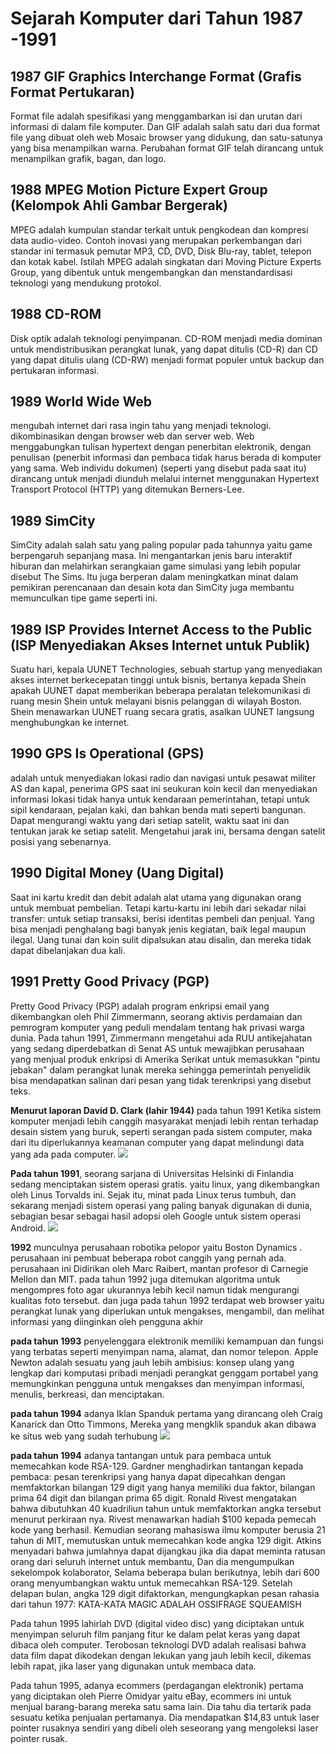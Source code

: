 # Sejarah Komputer dari Tahun 1987 -1991


## 1987 GIF Graphics Interchange Format (Grafis Format Pertukaran) 
Format file adalah spesifikasi yang menggambarkan isi dan urutan dari informasi di dalam file komputer. Dan GIF adalah salah satu dari dua format file yang dibuat oleh web Mosaic browser yang didukung, dan satu-satunya yang bisa menampilkan warna. Perubahan format GIF telah dirancang untuk menampilkan grafik, bagan, dan logo.

## 1988  MPEG Motion Picture Expert Group (Kelompok Ahli Gambar Bergerak) 
MPEG adalah kumpulan standar terkait untuk pengkodean dan kompresi data audio-video. Contoh inovasi yang merupakan perkembangan dari standar ini termasuk pemutar MP3, CD, DVD, Disk Blu-ray, tablet, telepon dan kotak kabel. Istilah MPEG adalah singkatan dari Moving Picture Experts Group, yang dibentuk untuk mengembangkan dan menstandardisasi teknologi yang mendukung protokol.

## 1988 CD-ROM 
Disk optik adalah teknologi penyimpanan. CD-ROM menjadi media dominan untuk mendistribusikan perangkat lunak, yang dapat ditulis (CD-R) dan CD yang dapat ditulis ulang (CD-RW) menjadi format populer untuk backup dan pertukaran informasi. 

## 1989 World Wide Web 
mengubah internet dari rasa ingin tahu yang menjadi teknologi. dikombinasikan dengan browser web dan server web. Web menggabungkan tulisan hypertext dengan penerbitan elektronik, dengan penulisan (penerbit informasi dan pembaca tidak harus berada di komputer yang sama. Web individu dokumen) (seperti yang disebut pada saat itu) dirancang untuk menjadi diunduh melalui internet menggunakan Hypertext Transport Protocol (HTTP) yang ditemukan Berners-Lee. 

## 1989 SimCity 
SimCity adalah salah satu yang paling popular pada tahunnya yaitu game berpengaruh sepanjang masa. Ini mengantarkan jenis baru interaktif hiburan dan melahirkan serangkaian game simulasi yang lebih popular disebut The Sims. Itu juga berperan dalam meningkatkan minat dalam pemikiran perencanaan dan desain kota dan SimCity juga membantu memunculkan tipe game seperti ini.

## 1989 ISP Provides Internet Access to the Public (ISP Menyediakan Akses Internet untuk Publik)
Suatu hari, kepala UUNET Technologies, sebuah startup yang menyediakan akses internet berkecepatan tinggi untuk bisnis, bertanya kepada Shein apakah UUNET dapat memberikan beberapa peralatan telekomunikasi di ruang mesin Shein untuk melayani bisnis pelanggan di wilayah Boston. Shein menawarkan UUNET ruang secara gratis, asalkan UUNET langsung menghubungkan ke internet. 

## 1990 GPS Is Operational (GPS) 
adalah untuk menyediakan lokasi radio dan navigasi untuk pesawat militer AS dan kapal, penerima GPS saat ini seukuran koin kecil dan menyediakan informasi lokasi tidak hanya untuk kendaraan pemerintahan, tetapi untuk sipil kendaraan, pejalan kaki, dan bahkan benda mati seperti bangunan. Dapat mengurangi waktu yang dari setiap satelit, waktu saat ini dan tentukan jarak ke setiap satelit. Mengetahui jarak ini, bersama dengan satelit posisi yang sebenarnya. 

## 1990 Digital Money (Uang Digital) 
Saat ini kartu kredit dan debit adalah alat utama yang digunakan orang untuk membuat pembelian. Tetapi kartu-kartu ini lebih dari sekadar nilai transfer: untuk setiap transaksi, berisi identitas pembeli dan penjual. Yang bisa menjadi penghalang bagi banyak jenis kegiatan, baik legal maupun ilegal. Uang tunai dan koin sulit dipalsukan atau disalin, dan mereka tidak dapat dibelanjakan dua kali. 

## 1991 Pretty Good Privacy (PGP) 
Pretty Good Privacy (PGP) adalah program enkripsi email yang dikembangkan oleh Phil Zimmermann, seorang aktivis perdamaian dan pemrogram komputer yang peduli mendalam tentang hak privasi warga dunia. Pada tahun 1991, Zimmermann mengetahui ada RUU antikejahatan yang sedang diperdebatkan di Senat AS untuk mewajibkan perusahaan yang menjual produk enkripsi di Amerika Serikat untuk memasukkan "pintu jebakan" dalam perangkat lunak mereka sehingga pemerintah penyelidik bisa mendapatkan salinan dari pesan yang tidak terenkripsi yang disebut teks. 

**Menurut laporan David D. Clark (lahir 1944)**
pada tahun 1991 Ketika sistem komputer menjadi lebih canggih masyarakat menjadi lebih rentan terhadap desain sistem yang buruk, seperti serangan pada sistem computer, maka dari itu diperlukannya keamanan computer yang dapat melindungi data yang ada pada computer. 
![](Gambar/Gambar11.jpg)

**Pada tahun 1991**, seorang sarjana di Universitas Helsinki di Finlandia sedang menciptakan sistem operasi gratis. yaitu linux, yang dikembangkan oleh  Linus Torvalds ini. Sejak itu, minat pada Linux terus tumbuh, dan sekarang menjadi sistem operasi yang paling banyak digunakan di dunia, sebagian besar sebagai hasil adopsi oleh Google untuk sistem operasi Android.
![](Gambar/Gambar12.jpg)

**1992** munculnya perusahaan robotika pelopor yaitu Boston Dynamics . perusahaan ini  pembuat beberapa robot canggih yang pernah ada.  perusahaan ini  Didirikan oleh Marc Raibert, mantan profesor di Carnegie Mellon dan MIT. pada tahun 1992 juga ditemukan algoritma untuk mengompres foto agar ukurannya lebih kecil namun tidak mengurangi kualitas foto tersebut. dan juga pada tahun 1992 terdapat web browser yaitu perangkat lunak yang diperlukan untuk mengakses, mengambil, dan melihat informasi yang diinginkan oleh pengguna akhir

**pada tahun 1993** penyelenggara elektronik memiliki kemampuan dan fungsi yang terbatas seperti menyimpan nama, alamat, dan nomor telepon. Apple Newton adalah sesuatu yang jauh lebih ambisius: konsep ulang yang lengkap dari komputasi pribadi menjadi perangkat genggam portabel yang memungkinkan pengguna untuk mengakses dan menyimpan informasi, menulis, berkreasi, dan menciptakan.

**pada tahun 1994** adanya Iklan Spanduk pertama yang dirancang oleh Craig Kanarick dan Otto Timmons, Mereka yang mengklik spanduk akan dibawa ke situs web yang sudah terhubung
![](Gambar/Gambar18.jpg)

**pada tahun 1994** adanya tantangan untuk para pembaca untuk memecahkan kode RSA-129. Gardner menghadirkan tantangan kepada pembaca: pesan terenkripsi yang hanya dapat dipecahkan dengan memfaktorkan bilangan 129 digit yang hanya memiliki dua faktor, bilangan prima 64 digit dan bilangan prima 65 digit.  Ronald Rivest mengatakan bahwa dibutuhkan 40 kuadriliun tahun untuk memfaktorkan angka tersebut menurut perkiraan nya. Rivest menawarkan hadiah $100 kepada pemecah kode yang berhasil.
Kemudian seorang mahasiswa ilmu komputer berusia 21 tahun di MIT, memutuskan untuk memecahkan kode angka 129 digit. Atkins menyadari bahwa jumlahnya dapat dijangkau jika dia dapat meminta ratusan orang dari seluruh internet untuk membantu,  Dan dia mengumpulkan sekelompok kolaborator,  Selama beberapa bulan berikutnya, lebih dari 600 orang menyumbangkan waktu  untuk memecahkan RSA-129. Setelah delapan bulan, angka 129 digit difaktorkan, mengungkapkan pesan rahasia dari tahun 1977: KATA-KATA MAGIC ADALAH OSSIFRAGE SQUEAMISH

Pada tahun 1995 lahirlah DVD (digital video disc) yang diciptakan untuk menyimpan seluruh film panjang fitur ke dalam pelat keras yang dapat dibaca oleh computer. Terobosan teknologi DVD adalah realisasi bahwa data film dapat dikodekan dengan lekukan yang jauh lebih kecil, dikemas lebih rapat, jika laser yang digunakan untuk membaca data.

Pada tahun 1995, adanya ecommers (perdagangan elektronik) pertama yang diciptakan oleh Pierre Omidyar yaitu  eBay, ecommers ini untuk menjual barang-barang mereka satu sama lain.  Dia tahu dia tertarik pada sesuatu ketika penjualan pertamanya. Dia mendapatkan $14,83 untuk laser pointer rusaknya sendiri yang dibeli oleh seseorang yang mengoleksi laser pointer rusak. 







